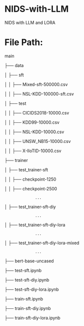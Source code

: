 # NIDS-with-LLM
NIDS with LLM and LORA

# File Path:
main

├── data

│   ├── sft

│   │   ├── Mixed-sft-500000.csv

│   │   ├── NSL-KDD-100000-sft.csv

│   ├── test

│   │   ├── CICIDS2018-10000.csv

│   │   ├── KDD99-10000.csv

│   │   ├── NSL-KDD-10000.csv

│   │   ├── UNSW_NB15-10000.csv

│   │   ├── X-IIoTID-10000.csv

├── trainer

│   ├── test_trainer-sft

│   │   ├── checkpoint-1250

│   │   ├── checkpoint-2500

                  ...

│   ├── test_trainer-sft-diy

                  ...

│   ├── test_trainer-sft-diy-lora

                  ...

│   ├── test_trainer-sft-diy-lora-mixed

                  ...

├── bert-base-uncased

├── test-sft.ipynb

├── test-sft-diy.ipynb

├── test-sft-diy-lora.ipynb

├── train-sft.ipynb

├── train-sft-diy.ipynb

├── train-sft-diy-lora.ipynb
